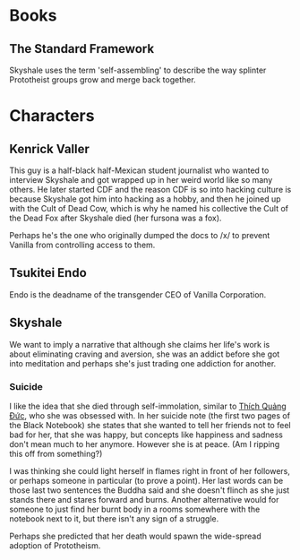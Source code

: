# Books
## The Standard Framework
Skyshale uses the term 'self-assembling' to describe the way splinter Prototheist groups grow and merge back together.

# Characters
## Kenrick Valler
This guy is a half-black half-Mexican student journalist who wanted to interview Skyshale and got wrapped up in her weird world like so many others.
He later started CDF and the reason CDF is so into hacking culture is because Skyshale got him into hacking as a hobby, and then he joined up with the Cult of Dead Cow, which is why he named his collective the Cult of the Dead Fox after Skyshale died (her fursona was a fox).

Perhaps he's the one who originally dumped the docs to /x/ to prevent Vanilla from controlling access to them.

## Tsukitei Endo
Endo is the deadname of the transgender CEO of Vanilla Corporation.

## Skyshale
We want to imply a narrative that although she claims her life's work is about eliminating craving and aversion, she was an addict before she got into meditation and perhaps she's just trading one addiction for another.

### Suicide
I like the idea that she died through self-immolation, similar to [Thích Quảng Đức](https://en.wikipedia.org/wiki/Th%C3%ADch_Qu%E1%BA%A3ng_%C4%90%E1%BB%A9c), who she was obsessed with.
In her suicide note (the first two pages of the Black Notebook) she states that she wanted to tell her friends not to feel bad for her, that she was happy, but concepts like happiness and sadness don't mean much to her anymore.
However she is at peace.
(Am I ripping this off from something?)

I was thinking she could light herself in flames right in front of her followers, or perhaps someone in particular (to prove a point).
Her last words can be those last two sentences the Buddha said and she doesn't flinch as she just stands there and stares forward and burns.
Another alternative would for someone to just find her burnt body in a rooms somewhere with the notebook next to it, but there isn't any sign of a struggle.

Perhaps she predicted that her death would spawn the wide-spread adoption of Prototheism.